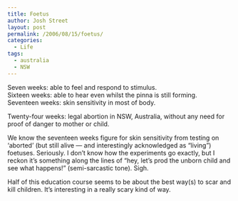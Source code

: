 ```yaml
---
title: Foetus
author: Josh Street
layout: post
permalink: /2006/08/15/foetus/
categories:
  - Life
tags:
  - australia
  - NSW
---
```

Seven weeks: able to feel and respond to stimulus.  
Sixteen weeks: able to hear even whilst the pinna is still forming.  
Seventeen weeks: skin sensitivity in most of body.

Twenty-four weeks: legal abortion in NSW, Australia, without any need for proof of danger to mother or child.

We know the seventeen weeks figure for skin sensitivity from testing on &#8216;aborted&#8217; (but still alive &#8212; and interestingly acknowledged as &#8220;living&#8221;) foetuses. Seriously. I don&#8217;t know how the experiments go exactly, but I reckon it&#8217;s something along the lines of &#8220;hey, let&#8217;s prod the unborn child and see what happens!&#8221; (semi-sarcastic tone). Sigh.

Half of this education course seems to be about the best way(s) to scar and kill children. It&#8217;s interesting in a really scary kind of way.